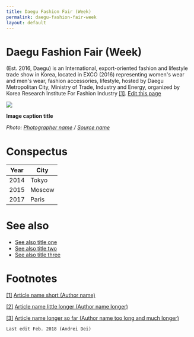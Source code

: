 ```yaml
---
title: Daegu Fashion Fair (Week)
permalink: daegu-fashion-fair-week
layout: default
---
```




# Daegu Fashion Fair (Week)


(Est. 2016, Daegu) is an International, export-oriented fashion and lifestyle trade show in Korea, located in EXCO (2016) representing women's wear and men's wear, fashion accessories, lifestyle, hosted by Daegu Metropolitan City, Ministry of Trade, Industry and Energy, organized by Korea Research Institute For Fashion Industry <span id="a1">[\[1\]](#f1)</span>. [Edit this page](http://prose.io/#indexmod/encyclopedia/edit/master/daegu-fashion-fair-week.md)

![](http://postfile.aving.net/2017/02/%E1%84%87%E1%85%A1%E1%84%8B%E1%85%B5%E1%84%8B%E1%85%A5-082_batch.jpg)

**Image caption title**

*Photo: [Photographer name](/photographer-name-page) / [Source name](/source-name-page)*

# Conspectus

|Year|City|
|----|-----|
|2014|Tokyo|
|2015|Moscow|
|2017|Paris|

# See also

+ [See also title one](page-template)
+ [See also title two](page-template)
+ [See also title three](page-template)

# Footnotes

[[1]](#a1) <span id="f1"></span> [Article name short (Author name)](http://example.net/article)

[[2]](#a2) <span id="f2"></span> [Article name little longer (Author name longer)](http://example.net/article)

[[3]](#a3) <span id="f3"></span> [Article name longer so far (Author name too long and much longer)](http://example.net/article)

`Last edit Feb. 2018 (Andrei Dei)`
